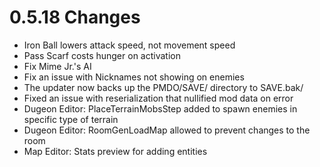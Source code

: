 # 0.5.18 Changes #

* Iron Ball lowers attack speed, not movement speed
* Pass Scarf costs hunger on activation
* Fix Mime Jr.'s AI
* Fix an issue with Nicknames not showing on enemies
* The updater now backs up the PMDO/SAVE/ directory to SAVE.bak/
* Fixed an issue with reserialization that nullified mod data on error
* Dugeon Editor: PlaceTerrainMobsStep added to spawn enemies in specific type of terrain
* Dugeon Editor: RoomGenLoadMap allowed to prevent changes to the room
* Map Editor: Stats preview for adding entities